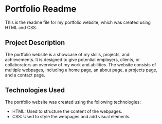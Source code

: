 # Portfolio Readme

This is the readme file for my portfolio website, which was created using HTML and CSS.

## Project Description

The portfolio website is a showcase of my skills, projects, and achievements. It is designed to give potential employers, clients, or collaborators an overview of my work and abilities. The website consists of multiple webpages, including a home page, an about page, a projects page, and a contact page.

## Technologies Used

The portfolio website was created using the following technologies:

- HTML: Used to structure the content of the webpages.
- CSS: Used to style the webpages and add visual elements.